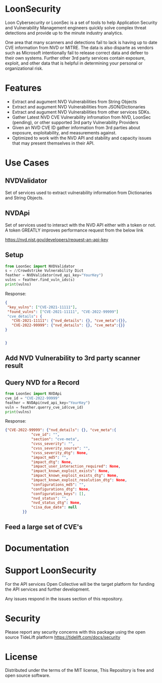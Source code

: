 # LoonSecurity

Loon Cybersecurity or LoonSec is a set of tools to help Application Security and Vulnerability Management engineers quickly solve complex threat detections and provide up to the minute industry analytics.

One area that many scanners and detections fail to lack is having up to date CVE information from NVD or MITRE. The data is also disparte as vendors such as Microsoft intentionally fail to release correct data and defeer to their own systems. Further other 3rd party services contain exposure, exploit, and other data that is helpful in determining your personal or organizational risk.

# Features

 - Extract and augument NVD Vulnerabilities from String Objects
 - Extract and augument NVD Vulnerabilities from JSON/Dictionaries
 - Extract and augument NVD Vulnerabilities from other services SDKs.
 - Gather Latest NVD CVE Vulnerability infromation from NVD, LoonSec (pending), or other supported 3rd party Vulnerability Providers
 - Given an NVD CVE ID gather information from 3rd parties about exposure, exploitability, and measurements against.
 - Optimized to work with the NVD API and stability and capacity issues that may present themselves in their API.

# Use Cases

## NVDValidator

Set of services used to extract vulnerability information from Dictionaries and String Objects. 

## NVDApi

Set of services used to interact with the NVD API either with a token or not. A token GREATLY improves performance request from the below link

https://nvd.nist.gov/developers/request-an-api-key

## Setup
```python
from LoonSec import NVDValidator
s = //Crowdstrike Vulnerability Dict
feather = NVDValidator(nvd_api_key="YourKey")
vulns = feather.find_vuln_ids(s)
print(vulns)
```

Response:

```json
{
 "key_vulns": ["CVE-2021-11111"],
 "found_vulns": ["CVE-2021-11111", "CVE-2022-99999"]
 "cve_details": {
   "CVE-2021-11111": {"nvd_details": {}, "cve_meta":{}},
   "CVE-2022-99999": {"nvd_details": {}, "cve_meta":{}}
}


}
```
## Add NVD Vulnerability to 3rd party scanner result

## Query NVD for a Record
```python
from LoonSec import NVDApi
cve_id = "CVE-2022-99999"
feather = NVDApi(nvd_api_key="YourKey")
vuln = feather.querry_cve_id(cve_id)
print(vulns)
```

Response:
```json
{"CVE-2022-99999": {"nvd_details": {}, "cve_meta":{
            "cve_id": "",
            "section": "cve-meta",
            "cvss_severity": "",
            "cvss_severity_source": "",
            "cvss_severity_dtg": None,
            "impact_md5": "",
            "impact_dtg": None,
            "impact_user_interaction_required": None,
            "impact_known_exploit_exists": None,
            "impact_known_exploit_exists_dtg": None,
            "impact_known_exploit_resolution_dtg": None,
            "configurations_md5": "",
            "configurations_dtg": None,
            "configuration_keys": [],
            "nvd_status": "",
            "nvd_status_dtg": None,
            "cisa_due_date": null
        }}
```

## Feed a large set of CVE's

 # Documentation

# Support LoonSecurity
For the API services Open Collective will be the target platform for funding the API services and further development. 

Any issues respond in the issues section of this repository.

 # Security

 Please report any security concerns with this package using the open source TideLift platform https://tidelift.com/docs/security

 # License

Distributed under the terms of the MIT license, This Repository is free and open source software.
